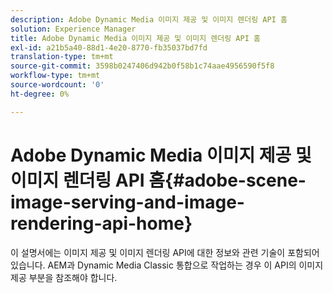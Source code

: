 ```yaml
---
description: Adobe Dynamic Media 이미지 제공 및 이미지 렌더링 API 홈
solution: Experience Manager
title: Adobe Dynamic Media 이미지 제공 및 이미지 렌더링 API 홈
exl-id: a21b5a40-88d1-4e20-8770-fb35037bd7fd
translation-type: tm+mt
source-git-commit: 3598b0247406d942b0f58b1c74aae4956590f5f8
workflow-type: tm+mt
source-wordcount: '0'
ht-degree: 0%

---
```


# Adobe Dynamic Media 이미지 제공 및 이미지 렌더링 API 홈{#adobe-scene-image-serving-and-image-rendering-api-home}

이 설명서에는 이미지 제공 및 이미지 렌더링 API에 대한 정보와 관련 기술이 포함되어 있습니다. AEM과 Dynamic Media Classic 통합으로 작업하는 경우 이 API의 이미지 제공 부분을 참조해야 합니다.
